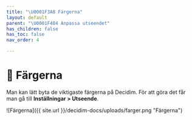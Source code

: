 ```yaml
---
title: "\U0001F3A8 Färgerna"
layout: default
parent: "\U0001F484 Anpassa utseendet"
has_children: false
has_toc: false
nav_order: 4

---
```

# 🎨 Färgerna

Man kan lätt byta de viktigaste färgerna på Decidim. För att göra det får man gå till **Inställningar > Utseende**.

![Färgerna]({{ site.url }}/decidim-docs/uploads/farger.png "Färgerna")
